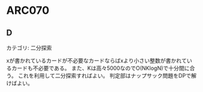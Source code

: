 # ARC070

## D
カテゴリ: 二分探索

xが書かれているカードが不必要なカードならばxより小さい整数が書かれているカードも不必要である。
また、Kは高々5000なのでO(NKlogN)で十分間に合う。
これを利用して二分探索すればよい。
判定部はナップサック問題をDPで解けばよい。

